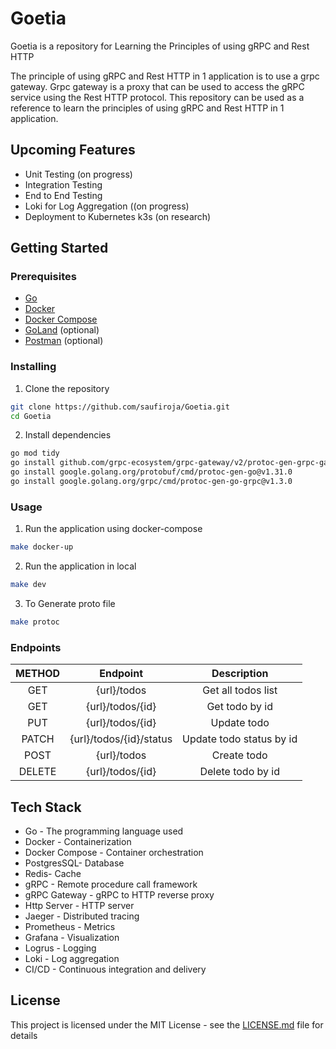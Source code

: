 # Goetia
Goetia is a repository for Learning the Principles of using gRPC and Rest HTTP

The principle of using gRPC and Rest HTTP in 1 application is to use a grpc gateway. 
Grpc gateway is a proxy that can be used to access the gRPC service using the Rest HTTP protocol. 
This repository can be used as a reference to learn the principles of using gRPC and Rest HTTP in 1 application.

## Upcoming Features
- Unit Testing (on progress)
- Integration Testing
- End to End Testing
- Loki for Log Aggregation ((on progress)
- Deployment to Kubernetes k3s (on research)

## Getting Started
### Prerequisites

- [Go](https://golang.org/doc/install)
- [Docker](https://docs.docker.com/install/)
- [Docker Compose](https://docs.docker.com/compose/install/)
- [GoLand](https://www.jetbrains.com/go/) (optional)
- [Postman](https://www.getpostman.com/) (optional)

### Installing

1. Clone the repository

```bash
git clone https://github.com/saufiroja/Goetia.git
cd Goetia
```
2. Install dependencies

```bash
go mod tidy
go install github.com/grpc-ecosystem/grpc-gateway/v2/protoc-gen-grpc-gateway@v2.18.0
go install google.golang.org/protobuf/cmd/protoc-gen-go@v1.31.0
go install google.golang.org/grpc/cmd/protoc-gen-go-grpc@v1.3.0
```

### Usage
1. Run the application using docker-compose

```bash
make docker-up
```

2. Run the application in local

```bash
make dev
```

3. To Generate proto file

```bash
make protoc
```

### Endpoints
| METHOD |        Endpoint         |       Description        |
|:------:|:-----------------------:|:------------------------:|
|  GET   |       {url}/todos       |    Get all todos list    |
|  GET   |    {url}/todos/{id}     |      Get todo by id      |
|  PUT   |    {url}/todos/{id}     |       Update todo        |
| PATCH  | {url}/todos/{id}/status | Update todo status by id |
|  POST  |       {url}/todos       |       Create todo        |
| DELETE |    {url}/todos/{id}     |    Delete todo by id     |


## Tech Stack

- Go - The programming language used
- Docker - Containerization
- Docker Compose - Container orchestration
- PostgresSQL- Database
- Redis- Cache
- gRPC - Remote procedure call framework
- gRPC Gateway - gRPC to HTTP reverse proxy
- Http Server - HTTP server
- Jaeger - Distributed tracing
- Prometheus - Metrics
- Grafana - Visualization
- Logrus - Logging
- Loki - Log aggregation
- CI/CD - Continuous integration and delivery

## License
This project is licensed under the MIT License - see the [LICENSE.md](LICENSE.md) file for details
